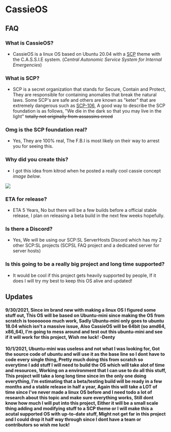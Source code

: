 # **CassieOS**

## FAQ


### **What is CassieOS?**
- CassieOS is a linux OS based on Ubuntu 20.04 with a [SCP](https://scp-wiki.wikidot.com/) theme with the C.A.S.S.I.E system. (*Central Autonomic Service System for Internal Emergencies*)

### **What is SCP?**
- SCP is a secret organization that stands for Secure, Contain and Protect, They are responsible for containing anomalies that break the natural laws. Some SCP's are safe and others are known as "keter" that are extremely dangerous such as [SCP-106](https://scp-wiki.wikidot.com/scp-106), A good way to describe the SCP foundation is as follows, "We die in the dark so that you may live in the light" ~~totally not originally from assassins creed~~

### **Omg is the SCP foundation real?**
- Yes, They are 100% real, The F.B.I is most likely on their way to arrest you for seeing this.

### **Why did you create this?**
- I got this idea from kitrod when he posted a really cool cassie concept *image below*.

![](https://media.discordapp.net/attachments/472406493229219860/892969005462220880/cassieterminal.png?width=1160&height=676)

### **ETA for release?**
- ETA 5 Years, No but there will be a few builds before a official stable release, I plan on releasing a beta build in the next few weeks hopefully.

### **Is there a Discord?**
- Yes, We will be using our SCP:SL ServerHosts Discord which has my 2 other SCP:SL projects (SCPSL FAQ project and a dedicated server for server hosts)

### **Is this going to be a really big project and long time supported?**
- It would be cool if this project gets heavily supported by people, If it does I will try my best to keep this OS alive and updated!

## Updates

#### 9/30/2021, Since im brand new with making a linux OS I figured some stuff out, This OS will be based on Ubuntu-mini since making the OS from scratch is toooooooo much work, Sadly Ubuntu-mini only goes to ubuntu 18.04 which isn't a massive issue, Also CassieOS will be 64bit (so amd64, x86_64), I'm going to mess around and test out this ubuntu-mini and see if it will work for this project, Wish me luck! -Denty

#### 10/1/2021, Ubuntu-mini was useless and not what I was looking for, Got the source code of ubuntu and will use it as the base line so I dont have to code every single thing, Pretty much doing this from scratch so everytime I add stuff I will need to build the OS which will take alot of time and resources, Working on a environment that I can use to do all this stuff, This project will take a long long time since im the only one doing everything, I'm estimating that a beta/testing build will be ready in a few months and a stable release in half a year, Again this will take a LOT of time since I've never made a linux OS before and I need todo a lot of research about this topic and make sure everything works, Still dont know how much I will put into this project, Either it will be a small scale thing adding and modifying stuff to a SCP theme or I will make this a acutal supported OS with up-to-date stuff, Might not get far in this project and I could drop it half way through since I dont have a team or contributors so wish me luck!
